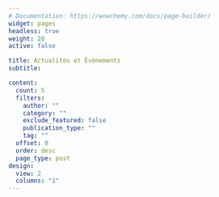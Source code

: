 ```yaml
---
# Documentation: https://wowchemy.com/docs/page-builder/
widget: pages
headless: true
weight: 20
active: false

title: Actualités et Événements
subtitle:

content:
  count: 5
  filters:
    author: ""
    category: ""
    exclude_featured: false
    publication_type: ""
    tag: ""
  offset: 0
  order: desc
  page_type: post
design:
  view: 2
  columns: "1"
---
```


